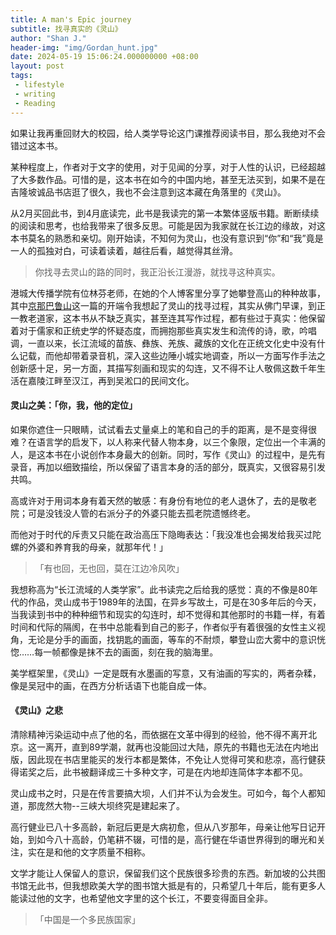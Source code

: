 ```yaml
---
title: A man's Epic journey
subtitle: 找寻真实的《灵山》
author: "Shan J."
header-img: "img/Gordan_hunt.jpg"
date: 2024-05-19 15:06:24.000000000 +08:00
layout: post
tags:
 - lifestyle
 - writing
 - Reading
---
```


如果让我再重回财大的校园，给人类学导论这门课推荐阅读书目，那么我绝对不会错过这本书。

某种程度上，作者对于文字的使用，对于见闻的分享，对于人性的认识，已经超越了大多数作品。可惜的是，这本书在如今的中国内地，甚至无法买到，如果不是在吉隆坡诚品书店逛了很久，我也不会注意到这本藏在角落里的《灵山》。

从2月买回此书，到4月底读完，此书是我读完的第一本繁体竖版书籍。断断续续的阅读和思考，也给我带来了很多反思。可能是因为我家就在长江边的缘故，对这本书莫名的熟悉和亲切。刚开始读，不知何为灵山，也没有意识到“你”和“我”竟是一人的孤独对白，可读着读着，越往后看，越觉得其丝滑。

> 你找寻去灵山的路的同时，我正沿长江漫游，就找寻这种真实。

港城大传播学院有位林芬老师，在她的个人博客里分享了她攀登高山的种种故事，其中[京那巴鲁山](https://www.fenjlin.com/597960750872)这一篇的开端令我想起了灵山的找寻过程，其实从佛门早课，到正一教老道家，这本书从不缺乏真实，甚至连其写作过程，都有些过于真实：他保留着对于儒家和正统史学的怀疑态度，而拥抱那些真实发生和流传的诗，歌，吟唱调，一直以来，长江流域的苗族、彝族、羌族、藏族的文化在正统文化史中没有什么记载，而他却带着录音机，深入这些边陲小城实地调查，所以一方面写作手法之创新感十足，另一方面，其描写刻画和现实的勾连，又不得不让人敬佩这数千年生活在嘉陵江畔至汉江，再到吴淞口的民间文化。


#### 灵山之美：「你，我，他的定位」

如果你遮住一只眼睛，试试看去丈量桌上的笔和自己的手的距离，是不是变得很难？在语言学的启发下，以人称来代替人物本身，以三个象限，定位出一个丰满的人，是这本书在小说创作本身最大的创新。同时，写作《灵山》的过程中，是先有录音，再加以细致描绘，所以保留了语言本身的活的部分，既真实，又很容易引发共鸣。

高或许对于用词本身有着天然的敏感：有身份有地位的老人退休了，去的是敬老院；可是没钱没人管的右派分子的外婆只能去孤老院遗憾终老。

而他对于时代的斥责又只能在政治高压下隐晦表达：「我没准也会揭发给我买过陀螺的外婆和养育我的母亲，就那年代！」

>「有也回，无也回，莫在江边冷风吹」

我想称高为“长江流域的人类学家”。此书读完之后给我的感觉：真的不像是80年代的作品，灵山成书于1989年的法国，在异乡写故土，可是在30多年后的今天，当我读到书中的种种细节和现实的勾连时，却不觉得和其他那时的书籍一样，有着时间和代际的隔阂，在书中总能看到自己的影子，作者似乎有着很强的女性主义视角，无论是分手的画面，找钥匙的画面，等车的不耐烦，攀登山峦大雾中的意识恍惚……每一帧都像是抹不去的画面，刻在我的脑海里。

美学框架里，《灵山》一定是既有水墨画的写意，又有油画的写实的，两者杂糅，像是吴冠中的画，在西方分析话语下也能自成一体。


#### 《灵山》之悲

清除精神污染运动中点了他的名，而依据在文革中得到的经验，他不得不离开北京。这一离开，直到89学潮，就再也没能回过大陆，原先的书籍也无法在内地出版，因此现在书店里能买的发行本都是繁体，不免让人觉得可笑和悲凉，高行健获得诺奖之后，此书被翻译成三十多种文字，可是在内地却连简体字本都不见。

灵山成书之时，只是在传言要搞大坝，人们并不认为会发生。可如今，每个人都知道，那庞然大物--三峡大坝终究是建起来了。

高行健业已八十多高龄，新冠后更是大病初愈，但从八岁那年，母亲让他写日记开始，到如今八十高龄，仍笔耕不辍，可惜的是，高行健在华语世界得到的曝光和关注，实在是和他的文字质量不相称。

文学才能让人保留人的意识，保留我们这个民族很多珍贵的东西。新加坡的公共图书馆无此书，但我想欧美大学的图书馆大抵是有的，只希望几十年后，能有更多人能读过他的文字，也希望他文字里的这个长江，不要变得面目全非。

> 「中国是一个多民族国家」

